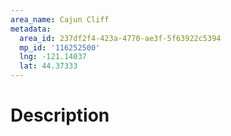 ```yaml
---
area_name: Cajun Cliff
metadata:
  area_id: 237df2f4-423a-4770-ae3f-5f63922c5394
  mp_id: '116252500'
  lng: -121.14037
  lat: 44.37333
---
```

# Description
